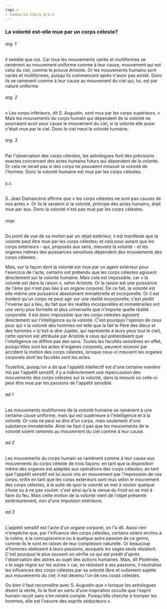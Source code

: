 ```yaml
---
tags : 
- Summa/Ia-IIæ/q.9/a.5
---
```


### La volonté est-elle mue par un corps céleste?

###### arg. 1
Il semble que oui. Car tous les mouvements variés et multiformes se ramènent au mouvement uniforme comme à leur cause, mouvement qui est celui du ciel, comme le prouve Aristote. Or les mouvements humains sont variés et multiformes, puisqu'ils commencent après n'avoir pas existé. Donc ils se ramènent comme à leur cause au mouvement du ciel qui, lui, est par nature uniforme. 

###### arg. 2
« Les corps inférieurs, dit S. Augustin, sont mus par les corps supérieurs. » Mais les mouvements du corps humain qui dépendent de la volonté ne pourraient avoir pour cause le mouvement du ciel, si la volonté elle aussi n'était mue par le ciel. Donc le ciel meut la volonté humaine. 

###### arg. 3
Par l'observation des corps célestes, les astrologues font des prévisions exactes concernant des actes humains futurs qui dépendent de la volonté. Or cela ne serait pas si des corps ne pouvaient mouvoir la volonté de l'homme. Donc la volonté humaine est mue par les corps célestes. 

###### s.c.
S. Jean Damascène affirme que « les corps célestes ne sont pas causes de nos actes ». Or ils le seraient si la volonté, principe des actes humains, était mue par eux. Donc la volonté n'est pas mue par les corps célestes. 

###### resp.
Du point de vue de sa motion par un objet extérieur, il est manifeste que la volonté peut être mue par les corps célestes; et cela pour autant que les corps extérieurs - qui, proposés aux sens, meuvent la volonté - et les organes mêmes des puissances sensitives dépendent des mouvements des corps célestes. 

Mais, sur la façon dont la volonté est mue par un agent extérieur pour l'exercice de l'acte, certains ont prétendu que les corps célestes agissent directement sur la volonté humaine. Mais cela est impossible, car « la volonté est dans la raison », selon Aristote. Or la raison est une puissance de l'âme qui n'est pas liée à un organe corporel. De ce fait, la volonté est elle-même une puissance absolument immatérielle et incorporelle. Or il est évident qu'un corps ne peut agir sur une réalité incorporelle; c'est plutôt l'inverse qui a lieu, du fait que les réalités incorporelles et immatérielles ont une vertu plus formelle et plus universelle que n'importe quelle réalité corporelle. Il est donc impossible que les corps célestes agissent directement sur l'intelligence ou la volonté. C'est pourquoi l'opinion de ceux pour qui « la volonté des hommes est telle que la fait le Père des dieux et des hommes » (c'est-à-dire Jupiter, qui représente à leurs yeux tout le ciel), cette opinion est attribuée par Aristote à ceux qui prétendaient que l'intelligence ne diffère pas des sens. Toutes les facultés sensitives en effet, puisqu'elles sont les actes d'organes corporels, peuvent recevoir par accident la motion des corps célestes, lorsque ceux-ci meuvent les organes corporels dont les facultés sont les actes. 

Toutefois, puisqu'on a dit que l'appétit intellectif est d'une certaine manière mû par l'appétit sensitif, il y a indirectement une répercussion des mouvements des corps célestes sur la volonté, dans la mesure où celle-ci peut être mue par les passions de l'appétit sensible. 

###### ad 1
Les mouvements multiformes de la volonté humaine se ramènent à une certaine cause uniforme, mais qui est supérieure à l'intelligence et à la volonté. Or cela ne peut se dire d'un corps, mais seulement d'une substance immatérielle. Ainsi ne faut-il pas que les mouvements de la volonté soient ramenés au mouvement du ciel comme à leur cause. 

###### ad 2
Les mouvements du corps humain se ramènent comme à leur cause aux mouvements du corps céleste de trois façons: en tant que la disposition même des organes est adaptée aux opérations des corps célestes; en tant que l'appétit sensitif est lui aussi mis en mouvement par l'impression de ces corps; enfin en tant que les corps extérieurs sont mus selon le mouvement des corps célestes, à la suite de quoi la volonté se met à vouloir quelque chose ou à ne pas vouloir: c'est ainsi qu'à la venue du froid on se met à faire du feu. Mais cette motion de la volonté vient de l'objet présenté extérieurement, non d'une impulsion intérieure. 

###### ad 3
L'appétit sensitif est l'acte d'un organe corporel, on l'a dit. Aussi rien n'empêche que, par l'influence des corps célestes, certains soient enclins à la colère, à la concupiscence ou à quelque autre passion de ce genre, comme ils le sont en raison de leur complexion naturelle. Or beaucoup d'hommes obéissent à leurs passions, auxquels les sages seuls résistent. C'est pourquoi le plus souvent on vérifie ce qui est prédit d'après l'observation des astres au sujet des actions humaines. Mais, dit Ptolémée, « le sage règne sur les autres » car, en résistant à ses passions, il neutralise les influences des corps célestes par sa volonté libre et nullement sujette aux mouvements du ciel; il est devenu l'un de ces corps célestes. 

Ou bien il faut reconnaître avec S. Augustin que « lorsque les astrologues disent la vérité, ils le font en vertu d'une inspiration occulte que l'esprit humain reçoit sans s'en rendre compte. Puisqu'elle cherche à tromper les hommes, elle est I'oeuvre des esprits séducteurs ». 

